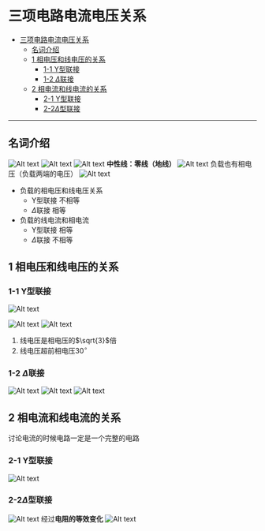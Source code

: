 # 三项电路电流电压关系

<!-- @import "[TOC]" {cmd="toc" depthFrom=1 depthTo=6 orderedList=false} -->

<!-- code_chunk_output -->

- [三项电路电流电压关系](#三项电路电流电压关系)
  - [名词介绍](#名词介绍)
  - [1 相电压和线电压的关系](#1-相电压和线电压的关系)
    - [1-1 Y型联接](#1-1-y型联接)
    - [1-2 $\Delta$联接](#1-2-delta联接)
  - [2 相电流和线电流的关系](#2-相电流和线电流的关系)
    - [2-1 Y型联接](#2-1-y型联接)
    - [2-2$\Delta$型联接](#2-2delta型联接)

<!-- /code_chunk_output -->

---

## 名词介绍


![Alt text](image-40.png)
![Alt text](image-41.png)
![Alt text](image-11.png)
**中性线：零线（地线）**
![Alt text](image-12.png)
负载也有相电压（负载两端的电压）
![Alt text](image-13.png)

- 负载的相电压和线电压关系
  - Y型联接      不相等
  - $\Delta$联接 相等
- 负载的线电流和相电流
  - Y型联接       相等
  - $\Delta$联接  不相等

## 1 相电压和线电压的关系
 
### 1-1 Y型联接  

![Alt text](image-14.png)

![Alt text](image-15.png)
![Alt text](image-16.png)

1. 线电压是相电压的$\sqrt{3}$倍
2. 线电压超前相电压$30^\circ$

### 1-2 $\Delta$联接

![Alt text](image-17.png)
![Alt text](image-18.png)
![Alt text](IMG_20230925_140435.jpg)

## 2 相电流和线电流的关系

讨论电流的时候电路一定是一个完整的电路

### 2-1 Y型联接

![Alt text](image-19.png)

### 2-2$\Delta$型联接

![Alt text](image-20.png)
经过**电阻的等效变化**
![Alt text](image-21.png)
